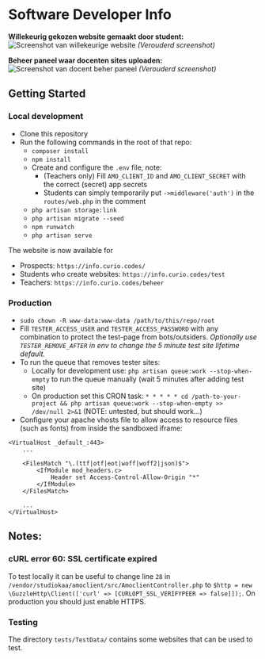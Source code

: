 # Software Developer Info

**Willekeurig gekozen website gemaakt door student:**
![Screenshot van willekeurige website](.github/screenshot-student.png)
*(Verouderd screenshot)*

**Beheer paneel waar docenten sites uploaden:**
![Screenshot van docent beher paneel](.github/screenshot-manage.png)
*(Verouderd screenshot)*

## Getting Started

### Local development
* Clone this repository
* Run the following commands in the root of that repo:
    * `composer install`
    * `npm install`
    * Create and configure the `.env` file, note:
        * (Teachers only) Fill `AMO_CLIENT_ID` and `AMO_CLIENT_SECRET` with the correct (secret) app secrets
        * Students can simply temporarily put `->middleware('auth')` in the `routes/web.php` in the comment
    * `php artisan storage:link`
    * `php artisan migrate --seed`
    * `npm runwatch`
    * `php artisan serve`

The website is now available for
* Prospects: `https://info.curio.codes/`
* Students who create websites: `https://info.curio.codes/test`
* Teachers: `https://info.curio.codes/beheer`

### Production
* `sudo chown -R www-data:www-data /path/to/this/repo/root`
* Fill `TESTER_ACCESS_USER` and `TESTER_ACCESS_PASSWORD` with any combination to protect the test-page from bots/outsiders. *Optionally use `TESTER_REMOVE_AFTER` in env to change the 5 minute test site lifetime default.*
* To run the queue that removes tester sites:
    * Locally for development use: `php artisan queue:work --stop-when-empty` to run the queue manually (wait 5 minutes after adding test site)
    * On production set this CRON task: `* * * * * cd /path-to-your-project && php artisan queue:work --stop-when-empty >> /dev/null 2>&1` (NOTE: untested, but should work...)
* Configure your apache vhosts file to allow access to resource files (such as fonts) from inside the sandboxed iframe:
```
<VirtualHost _default_:443>
    ...

    <FilesMatch "\.(ttf|otf|eot|woff|woff2|json)$">
        <IfModule mod_headers.c>
            Header set Access-Control-Allow-Origin "*"
        </IfModule>
    </FilesMatch>

    ...
</VirtualHost>
```

## Notes:

### cURL error 60: SSL certificate expired
To test locally it can be useful to change line `28` in `/vendor/studiokaa/amoclient/src/AmoclientController.php` to `$http = new \GuzzleHttp\Client(['curl' => [CURLOPT_SSL_VERIFYPEER => false]]);`. On production you should just enable HTTPS.

### Testing
The directory `tests/TestData/` contains some websites that can be used to test.
